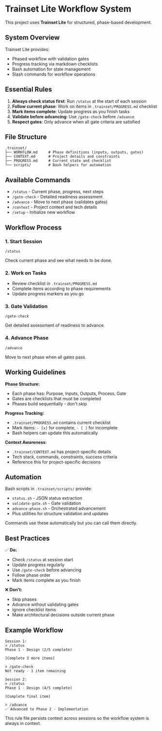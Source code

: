 # Trainset Lite Workflow System

This project uses **Trainset Lite** for structured, phase-based development.

## System Overview

Trainset Lite provides:
- Phased workflow with validation gates
- Progress tracking via markdown checklists
- Bash automation for state management
- Slash commands for workflow operations

## Essential Rules

1. **Always check status first**: Run `/status` at the start of each session
2. **Follow current phase**: Work on items in `.trainset/PROGRESS.md` checklist
3. **Mark items complete**: Update progress as you finish tasks
4. **Validate before advancing**: Use `/gate-check` before `/advance`
5. **Respect gates**: Only advance when all gate criteria are satisfied

## File Structure

```
.trainset/
├── WORKFLOW.md     # Phase definitions (inputs, outputs, gates)
├── CONTEXT.md      # Project details and constraints
├── PROGRESS.md     # Current state and checklist
└── scripts/        # Bash helpers for automation
```

## Available Commands

- `/status` - Current phase, progress, next steps
- `/gate-check` - Detailed readiness assessment
- `/advance` - Move to next phase (validates gates)
- `/context` - Project context and tech details
- `/setup` - Initialize new workflow

## Workflow Process

### 1. Start Session
```
/status
```
Check current phase and see what needs to be done.

### 2. Work on Tasks
- Review checklist in `.trainset/PROGRESS.md`
- Complete items according to phase requirements
- Update progress markers as you go

### 3. Gate Validation
```
/gate-check
```
Get detailed assessment of readiness to advance.

### 4. Advance Phase
```
/advance
```
Move to next phase when all gates pass.

## Working Guidelines

**Phase Structure:**
- Each phase has: Purpose, Inputs, Outputs, Process, Gate
- Gates are checklists that must be completed
- Phases build sequentially - don't skip

**Progress Tracking:**
- `.trainset/PROGRESS.md` contains current checklist
- Mark items: `- [x]` for complete, `- [ ]` for incomplete
- Bash helpers can update this automatically

**Context Awareness:**
- `.trainset/CONTEXT.md` has project-specific details
- Tech stack, commands, constraints, success criteria
- Reference this for project-specific decisions

## Automation

Bash scripts in `.trainset/scripts/` provide:
- `status.sh` - JSON status extraction
- `validate-gate.sh` - Gate validation
- `advance-phase.sh` - Orchestrated advancement
- Plus utilities for structure validation and updates

Commands use these automatically but you can call them directly.

## Best Practices

✅ **Do:**
- Check `/status` at session start
- Update progress regularly
- Use `/gate-check` before advancing
- Follow phase order
- Mark items complete as you finish

❌ **Don't:**
- Skip phases
- Advance without validating gates
- Ignore checklist items
- Make architectural decisions outside current phase

## Example Workflow

```
Session 1:
> /status
Phase 1 - Design (2/5 complete)

[Complete 3 more items]

> /gate-check
Not ready - 1 item remaining

Session 2:
> /status
Phase 1 - Design (4/5 complete)

[Complete final item]

> /advance
✅ Advanced to Phase 2 - Implementation
```

This rule file persists context across sessions so the workflow system is always in context.
